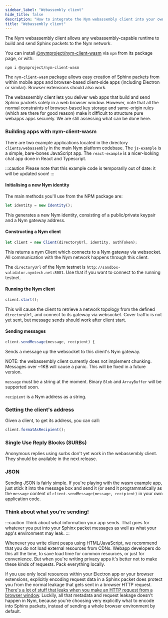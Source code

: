 ```yaml
---
sidebar_label: "Webassembly client"
hide_title: false
description: "How to integrate the Nym webassembly client into your own applications to enable strong privacy for your users"
title: "Webassembly client"
---
```



The Nym webassembly client allows any webassembly-capable runtime to build and send Sphinx packets to the Nym network.

You can install [@nymproject/nym-client-wasm](https://www.npmjs.com/package/@nymproject/nym-client-wasm) via `npm` from its package page, or with:

```
npm i @nymproject/nym-client-wasm
```

The `nym-client-wasm` package allows easy creation of Sphinx packets from within mobile apps and browser-based client-side apps (including Electron or similar). Browser extensions should also work.

The webassembly client lets you deliver web apps that build and send Sphinx packets solely in a web browser window. However, note that all the normal constraints of [browser-based key storage](https://pomcor.com/2017/06/02/keys-in-browser/) and same-origin rules (which are there for good reason) make it difficult to structure pure webapps apps securely. We are still assessing what can be done here.

### Building apps with nym-client-wasm

There are two example applications located in the directory `clients/webassembly` in the main Nym platform codebase. The `js-example` is a simple, bare-bones JavaScript app. The `react-example` is a nicer-looking chat app done in React and Typescript.


:::caution
Please note that this example code is temporarily out of date: it will be updated soon! 
:::

#### Initialising a new Nym identity

The main methods you'll use from the NPM package are:

```js
let identity = new Identity();
```

This generates a new Nym identity, consisting of a public/private keypair and a Nym gateway address.

#### Constructing a Nym client

```js
let client = new Client(directoryUrl, identity, authToken);
```

This returns a nym Client which connects to a Nym gateway via websocket. All communication with the Nym network happens through this client.

The `directoryUrl` of the Nym testnet is `http://sandbox-validator.nymtech.net:8081`. Use that if you want to connect to the running testnet.

#### Running the Nym client

```js
client.start();
```

This will cause the client to retrieve a network topology from the defined `directoryUrl`, and connect to its gateway via websocket. Cover traffic is not yet sent, but message sends should work after client start.

#### Sending messages

```js
client.sendMessage(message, recipient) {
```

Sends a message up the websocket to this client's Nym gateway.

NOTE: the webassembly client currently does not implement chunking. Messages over ~1KB will cause a panic. This will be fixed in a future version.

`message` must be a string at the moment. Binary `Blob` and `ArrayBuffer`
will be supported soon.

`recipient` is a Nym address as a string.

### Getting the client's address

Given a client, to get its address, you can call:

```js
client.formatAsRecipient();
```

### Single Use Reply Blocks (SURBs)

Anonymous replies using surbs don't yet work in the webassembly client. They should be available in the next release.

### JSON

Sending JSON is fairly simple. If you're playing with the wasm example app, just stick it into the message box and send it (or send it programmatically as the `message` content of `client.sendMessage(message, recipient)` in your own application code.

### Think about what you're sending!

:::caution
Think about what information your app sends. That goes for whatever you put into your Sphinx packet messages as well as what your app's environment may leak.
:::

Whenever you write client peaps using HTML/JavaScript, we recommend that you do not load external resources from CDNs. Webapp developers do this all the time, to save load time for common resources, or just for convenience. But when you're writing privacy apps it's better not to make these kinds of requests. Pack everything locally.

If you use only local resources within your Electron app or your browser extensions, explicitly encoding request data in a Sphinx packet does protect you from the normal leakage that gets sent in a browser HTTP request. [There's a lot of stuff that leaks when you make an HTTP request from a browser window](https://panopticlick.eff.org/). Luckily, all that metadata and request leakage doesn't happen in Nym, because you're choosing very explicitly what to encode into Sphinx packets, instead of sending a whole browser environment by default.
